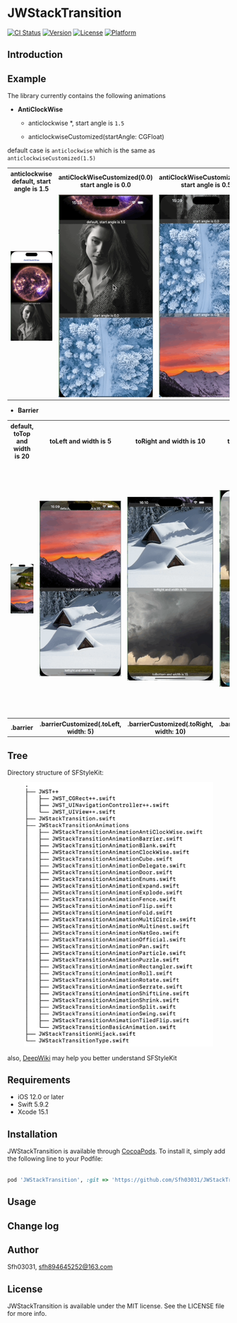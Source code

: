 # JWStackTransition

[![CI Status](https://img.shields.io/travis/Sfh03031/JWStackTransition.svg?style=flat)](https://travis-ci.org/Sfh03031/JWStackTransition)
[![Version](https://img.shields.io/cocoapods/v/JWStackTransition.svg?style=flat)](https://cocoapods.org/pods/JWStackTransition)
[![License](https://img.shields.io/cocoapods/l/JWStackTransition.svg?style=flat)](https://cocoapods.org/pods/JWStackTransition)
[![Platform](https://img.shields.io/cocoapods/p/JWStackTransition.svg?style=flat)](https://cocoapods.org/pods/JWStackTransition)

## Introduction

## Example

The library currently contains the following animations

+ **AntiClockWise**
    * anticlockwise *, start angle is `1.5`
    
    * anticlockwiseCustomized(startAngle: CGFloat)

default case is ``anticlockwise`` which is the same as ``anticlockwiseCustomized(1.5)``
<table>
    <colgroup>
        <col width="20%" />
        <col width="20%" />
        <col width="20%" />
        <col width="20%" />
        <col width="20%" />
    </colgroup>
    <tr>
        <th width="20%">anticlockwise <br> default, start angle is 1.5</th>
        <th width="20%">antiClockWiseCustomized(0.0) <br> start angle is 0.0</th>
        <th width="20%">antiClockWiseCustomized(0.5) <br> start angle is 0.5</th>
        <th width="20%">antiClockWiseCustomized(1.0) <br> start angle is 1.0</th>
        <th width="20%">antiClockWiseCustomized(2.0) <br> start angle is 2.0</th>
    </tr>
    <tr>
        <td width="20%"><img src="image/animations/AntiClockWise/default.gif"></td>
        <td width="20%"><img src="image/animations/AntiClockWise/custom_0.gif"></td>
        <td width="20%"><img src="image/animations/AntiClockWise/custom_0.5.gif"></td>
        <td width="20%"><img src="image/animations/AntiClockWise/custom_1.0.gif"></td>
        <td width="20%"><img src="image/animations/AntiClockWise/custom_2.0.gif"></td>
    </tr>
</table>

+ **Barrier**

<table>
<tr>
<th width="20%">default, toTop and width is 20</th>
<th>toLeft and width is 5</th>
<th>toRight and width is 10</th>
<th>toBottom and width is 15</th>
<th>toVerticalCenter and width is 20</th>
<th>toHorizontalCenter and width is 25</th>
</tr>
<tr>
<td width="20%"><img src="image/animations/Barrier/default.gif"></td>
<td><img src="image/animations/Barrier/custom_toLeft.gif"></td>
<td><img src="image/animations/Barrier/custom_toRight.gif"></td>
<td><img src="image/animations/Barrier/custom_toBottom.gif"></td>
<td><img src="image/animations/Barrier/custom_toVerticalCenter.gif"></td>
<td><img src="image/animations/Barrier/custom_toHorizontalCenter.gif"></td>
</tr>
<tr>
<th width="20%">.barrier</th>
<th>.barrierCustomized(.toLeft, width: 5)</th>
<th>.barrierCustomized(.toRight, width: 10)</th>
<th>.barrierCustomized(.toBottom, width: 15)</th>
<th>.barrierCustomized(.toVerticalCenter, width: 20)</th>
<th>.barrierCustomized(.toHorizontalCenter, width: 25)</th>
</tr>
</table>

## Tree

Directory structure of SFStyleKit:

<div align="center" >
  <img width="85%" src="image/tree.png" />
</div>

also, [DeepWiki](https://deepwiki.com/Sfh03031/SFStyleKit/) may help you better understand SFStyleKit

## Requirements

* iOS 12.0 or later
* Swift 5.9.2
* Xcode 15.1

## Installation

JWStackTransition is available through [CocoaPods](https://cocoapods.org). To install
it, simply add the following line to your Podfile:

```ruby

pod 'JWStackTransition', :git => 'https://github.com/Sfh03031/JWStackTransition.git'

```

## Usage

## Change log

## Author

Sfh03031, sfh894645252@163.com

## License

JWStackTransition is available under the MIT license. See the LICENSE file for more info.
